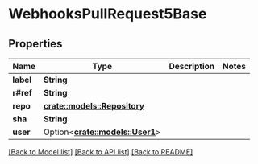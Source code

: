 # WebhooksPullRequest5Base

## Properties

Name | Type | Description | Notes
------------ | ------------- | ------------- | -------------
**label** | **String** |  | 
**r#ref** | **String** |  | 
**repo** | [**crate::models::Repository**](Repository.md) |  | 
**sha** | **String** |  | 
**user** | Option<[**crate::models::User1**](User_1.md)> |  | 

[[Back to Model list]](../README.md#documentation-for-models) [[Back to API list]](../README.md#documentation-for-api-endpoints) [[Back to README]](../README.md)


